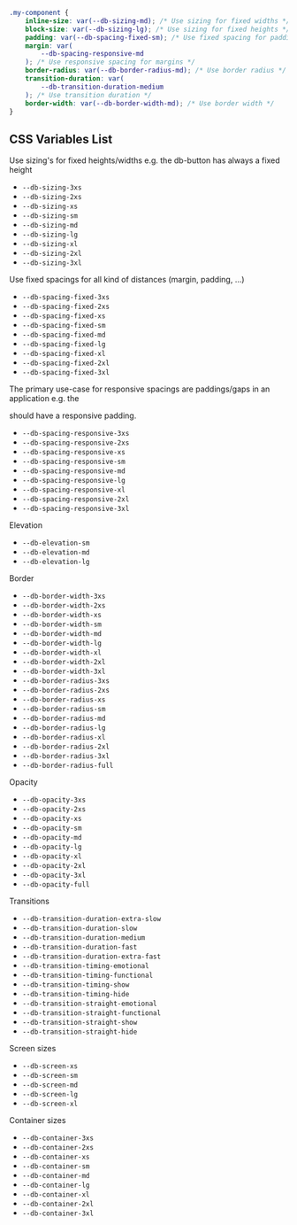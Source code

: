 ```css
.my-component {
	inline-size: var(--db-sizing-md); /* Use sizing for fixed widths */
	block-size: var(--db-sizing-lg); /* Use sizing for fixed heights */
	padding: var(--db-spacing-fixed-sm); /* Use fixed spacing for paddings */
	margin: var(
		--db-spacing-responsive-md
	); /* Use responsive spacing for margins */
	border-radius: var(--db-border-radius-md); /* Use border radius */
	transition-duration: var(
		--db-transition-duration-medium
	); /* Use transition duration */
	border-width: var(--db-border-width-md); /* Use border width */
}
```

## CSS Variables List

Use sizing's for fixed heights/widths e.g. the db-button has always a fixed height

- `--db-sizing-3xs`
- `--db-sizing-2xs`
- `--db-sizing-xs`
- `--db-sizing-sm`
- `--db-sizing-md`
- `--db-sizing-lg`
- `--db-sizing-xl`
- `--db-sizing-2xl`
- `--db-sizing-3xl`

Use fixed spacings for all kind of distances (margin, padding, ...)

- `--db-spacing-fixed-3xs`
- `--db-spacing-fixed-2xs`
- `--db-spacing-fixed-xs`
- `--db-spacing-fixed-sm`
- `--db-spacing-fixed-md`
- `--db-spacing-fixed-lg`
- `--db-spacing-fixed-xl`
- `--db-spacing-fixed-2xl`
- `--db-spacing-fixed-3xl`

The primary use-case for responsive spacings are paddings/gaps in an application e.g. the <main> should have a responsive padding.

- `--db-spacing-responsive-3xs`
- `--db-spacing-responsive-2xs`
- `--db-spacing-responsive-xs`
- `--db-spacing-responsive-sm`
- `--db-spacing-responsive-md`
- `--db-spacing-responsive-lg`
- `--db-spacing-responsive-xl`
- `--db-spacing-responsive-2xl`
- `--db-spacing-responsive-3xl`

Elevation

- `--db-elevation-sm`
- `--db-elevation-md`
- `--db-elevation-lg`

Border

- `--db-border-width-3xs`
- `--db-border-width-2xs`
- `--db-border-width-xs`
- `--db-border-width-sm`
- `--db-border-width-md`
- `--db-border-width-lg`
- `--db-border-width-xl`
- `--db-border-width-2xl`
- `--db-border-width-3xl`
- `--db-border-radius-3xs`
- `--db-border-radius-2xs`
- `--db-border-radius-xs`
- `--db-border-radius-sm`
- `--db-border-radius-md`
- `--db-border-radius-lg`
- `--db-border-radius-xl`
- `--db-border-radius-2xl`
- `--db-border-radius-3xl`
- `--db-border-radius-full`

Opacity

- `--db-opacity-3xs`
- `--db-opacity-2xs`
- `--db-opacity-xs`
- `--db-opacity-sm`
- `--db-opacity-md`
- `--db-opacity-lg`
- `--db-opacity-xl`
- `--db-opacity-2xl`
- `--db-opacity-3xl`
- `--db-opacity-full`

Transitions

- `--db-transition-duration-extra-slow`
- `--db-transition-duration-slow`
- `--db-transition-duration-medium`
- `--db-transition-duration-fast`
- `--db-transition-duration-extra-fast`
- `--db-transition-timing-emotional`
- `--db-transition-timing-functional`
- `--db-transition-timing-show`
- `--db-transition-timing-hide`
- `--db-transition-straight-emotional`
- `--db-transition-straight-functional`
- `--db-transition-straight-show`
- `--db-transition-straight-hide`

Screen sizes

- `--db-screen-xs`
- `--db-screen-sm`
- `--db-screen-md`
- `--db-screen-lg`
- `--db-screen-xl`

Container sizes

- `--db-container-3xs`
- `--db-container-2xs`
- `--db-container-xs`
- `--db-container-sm`
- `--db-container-md`
- `--db-container-lg`
- `--db-container-xl`
- `--db-container-2xl`
- `--db-container-3xl`
